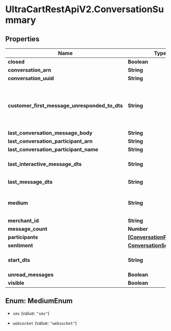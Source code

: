 # UltraCartRestApiV2.ConversationSummary

## Properties
Name | Type | Description | Notes
------------ | ------------- | ------------- | -------------
**closed** | **Boolean** |  | [optional] 
**conversation_arn** | **String** |  | [optional] 
**conversation_uuid** | **String** |  | [optional] 
**customer_first_message_unresponded_to_dts** | **String** | Date/time of the first customer message that is unresponded to. | [optional] 
**last_conversation_message_body** | **String** |  | [optional] 
**last_conversation_participant_arn** | **String** |  | [optional] 
**last_conversation_participant_name** | **String** |  | [optional] 
**last_interactive_message_dts** | **String** | Last interactive message date/time | [optional] 
**last_message_dts** | **String** | Last message date/time | [optional] 
**medium** | **String** | The communication medium of the customer. | [optional] 
**merchant_id** | **String** |  | [optional] 
**message_count** | **Number** |  | [optional] 
**participants** | [**[ConversationParticipant]**](ConversationParticipant.md) |  | [optional] 
**sentiment** | [**ConversationSentiment**](ConversationSentiment.md) |  | [optional] 
**start_dts** | **String** | Start of the conversation date/time | [optional] 
**unread_messages** | **Boolean** |  | [optional] 
**visible** | **Boolean** |  | [optional] 


<a name="MediumEnum"></a>
## Enum: MediumEnum


* `sms` (value: `"sms"`)

* `websocket` (value: `"websocket"`)




